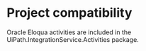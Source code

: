﻿# Project compatibility

Oracle Eloqua activities are included in the
                                UiPath.IntegrationService.Activities package.




|  |
| ---
